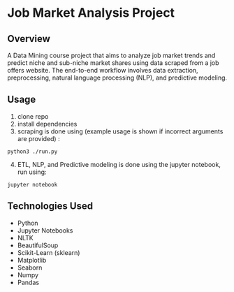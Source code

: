 # Job Market Analysis Project
## Overview

A Data Mining course project that aims to analyze job market trends and predict niche and sub-niche market shares using data scraped from a job offers website. The end-to-end workflow involves data extraction, preprocessing, natural language processing (NLP), and predictive modeling.

## Usage

1. clone repo
2. install dependencies 
3. scraping is done using (example usage is shown if incorrect arguments are provided) :
```
python3 ./run.py
```

4. ETL, NLP, and Predictive modeling is done using the jupyter notebook, run using:
```
jupyter notebook
```


## Technologies Used

- Python
- Jupyter Notebooks
- NLTK
- BeautifulSoup
- Scikit-Learn (sklearn)
- Matplotlib
- Seaborn
- Numpy
- Pandas


